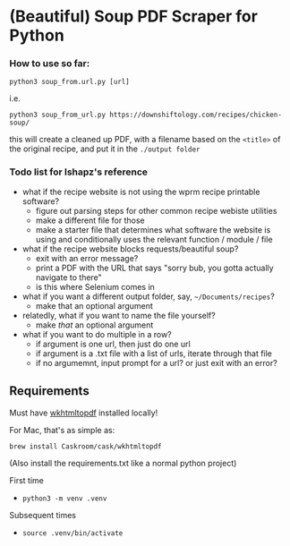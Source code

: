 # (Beautiful) Soup PDF Scraper for Python

### How to use so far:

`python3 soup_from.url.py [url]`

i.e. 

`python3 soup_from_url.py https://downshiftology.com/recipes/chicken-soup/`

this will create a cleaned up PDF, with a filename based on the `<title>` of the original recipe, and put it in the `./output folder`



### Todo list for lshapz's reference 

* what if the recipe website is not using the wprm recipe printable software? 
    * figure out parsing steps for other common recipe webiste utilities
    * make a different file for those
    * make a starter file that determines what software the website is using and conditionally uses the relevant function / module / file  
* what if the recipe website blocks requests/beautiful soup? 
    * exit with an error message?
    * print a PDF with the URL that says "sorry bub, you gotta actually navigate to there" 
    * is this where Selenium comes in 
* what if you want a different output folder, say, `~/Documents/recipes`? 
    * make that an optional argument
* relatedly, what if you want to name the file yourself? 
    * make _that_ an optional argument 
* what if you want to do multiple in a row? 
    * if argument is one url, then just do one url
    * if argument is a .txt file with a list of urls, iterate through that file
    * if no argumemnt, input prompt for a url? or just exit with an error? 


## Requirements 

Must have [wkhtmltopdf](https://github.com/JazzCore/python-pdfkit/wiki/Installing-wkhtmltopdf) installed locally! 

For Mac, that's as simple as:

`brew install Caskroom/cask/wkhtmltopdf`

(Also install the requirements.txt like a normal python project)

First time 
* `python3 -m venv .venv`

Subsequent times
* `source .venv/bin/activate`